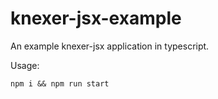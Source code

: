 # knexer-jsx-example

An example knexer-jsx application in typescript.

Usage:

```
npm i && npm run start
```
